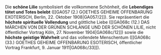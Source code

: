 
Die **schöne Lilie** symbolisiert die vollkommene Schönheit, die **Lebendiges tötet und Totes belebt** ([[GA057 (2.) GOETHES GEHEIME OFFENBARUNG EXOTERISCH, Berlin, 22. Oktober 1908|GA057/2]]). Sie repräsentiert die **höchste spirituelle Vollendung** und göttliche Liebe ([[GA068c (12.) DAS MÄRCHEN VON DER GRÜNEN SCHLANGE UND DER SCHÖNEN LILIE, nicht öffentlicher Vortrag Köln, 27. November 1904|GA068c/12]]) sowie die **höchste geistige Wahrheit** und das vollendete Menschentum ([[GA068c (33.) GOETHES GEHEIME OFFENBARUNG ESOTERISCH, öffentlicher Vortrag Frankfurt, 9. Januar 1911|GA068c/33]]).
